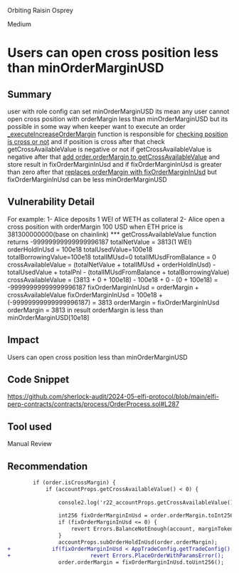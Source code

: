 Orbiting Raisin Osprey

Medium

# Users can open cross position less than minOrderMarginUSD

## Summary
user with role config can set minOrderMarginUSD its mean any user cannot open cross position with orderMargin less than minOrderMarginUSD but its possible in some way when keeper want to execute an order [_executeIncreaseOrderMargin](https://github.com/sherlock-audit/2024-05-elfi-protocol/blob/main/elfi-perp-contracts/contracts/process/OrderProcess.sol#L273) function is responsible for [checking position is cross or not](https://github.com/sherlock-audit/2024-05-elfi-protocol/blob/main/elfi-perp-contracts/contracts/process/OrderProcess.sol#L280) and if position is cross after that check getCrossAvailableValue is negative or not if getCrossAvailableValue is negative after that [add order.orderMargin to getCrossAvailableValue](https://github.com/sherlock-audit/2024-05-elfi-protocol/blob/main/elfi-perp-contracts/contracts/process/OrderProcess.sol#L282) and store result in fixOrderMarginInUsd and if fixOrderMarginInUsd is greater than zero after that [replaces orderMargin with fixOrderMarginInUsd](https://github.com/sherlock-audit/2024-05-elfi-protocol/blob/main/elfi-perp-contracts/contracts/process/OrderProcess.sol#L287) but fixOrderMarginInUsd can be less minOrderMarginUSD

## Vulnerability Detail
For example:
1- Alice deposits 1 WEI of  WETH as collateral
2- Alice open a cross position with orderMargin 100 USD when ETH price is 381300000000(base on chainlink)
*** getCrossAvailableValue function returns -99999999999999996187 
totalNetValue = 3813(1 WEI) 
orderHoldInUsd = 100e18
totalUsedValue=100e18
totalBorrowingValue=100e18
totalIMUsd=0
totalIMUsdFromBalance = 0
crossAvailableValue = (totalNetValue + totalIMUsd + orderHoldInUsd) - totalUsedValue + totalPnl - (totalIMUsdFromBalance + totalBorrowingValue)
crossAvailableValue = (3813 + 0 + 100e18) - 100e18 + 0 - (0 + 100e18) = -99999999999999996187
fixOrderMarginInUsd = orderMargin + crossAvailableValue
fixOrderMarginInUsd = 100e18 + (-99999999999999996187) = 3813
orderMargin = fixOrderMarginInUsd
orderMargin = 3813
in result orderMargin is less than minOrderMarginUSD[10e18]
## Impact
Users can open cross position less than minOrderMarginUSD
## Code Snippet
https://github.com/sherlock-audit/2024-05-elfi-protocol/blob/main/elfi-perp-contracts/contracts/process/OrderProcess.sol#L287
## Tool used

Manual Review

## Recommendation
```diff
        if (order.isCrossMargin) {
            if (accountProps.getCrossAvailableValue() < 0) {
                
                console2.log('r22_accountProps.getCrossAvailableValue():', accountProps.getCrossAvailableValue());
                
                int256 fixOrderMarginInUsd = order.orderMargin.toInt256() + accountProps.getCrossAvailableValue();
                if (fixOrderMarginInUsd <= 0) {
                    revert Errors.BalanceNotEnough(account, marginToken);
                }
                accountProps.subOrderHoldInUsd(order.orderMargin);
+             if(fixOrderMarginInUsd < AppTradeConfig.getTradeConfig().minOrderMarginUSD)         
+                         revert Errors.PlaceOrderWithParamsError();   
                order.orderMargin = fixOrderMarginInUsd.toUint256();
```
